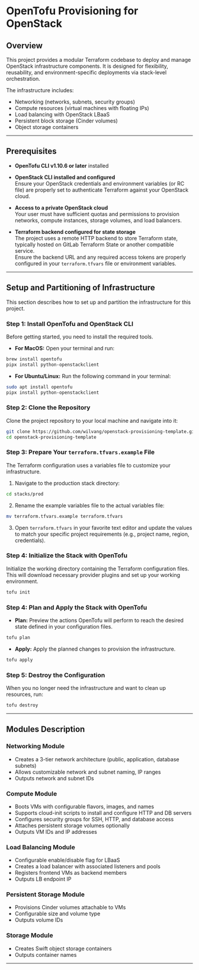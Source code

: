 # OpenTofu Provisioning for OpenStack

## Overview

This project provides a modular Terraform codebase to deploy and manage OpenStack infrastructure components. It is designed for flexibility, reusability, and environment-specific deployments via stack-level orchestration.

The infrastructure includes:

- Networking (networks, subnets, security groups)
- Compute resources (virtual machines with floating IPs)
- Load balancing with OpenStack LBaaS
- Persistent block storage (Cinder volumes)
- Object storage containers

---

## Prerequisites

- **OpenTofu CLI v1.10.6 or later** installed

- **OpenStack CLI installed and configured**  
  Ensure your OpenStack credentials and environment variables (or RC file) are properly set to authenticate Terraform against your OpenStack cloud.

- **Access to a private OpenStack cloud**  
  Your user must have sufficient quotas and permissions to provision networks, compute instances, storage volumes, and load balancers.

- **Terraform backend configured for state storage**  
  The project uses a remote HTTP backend to store Terraform state, typically hosted on GitLab Terraform State or another compatible service.  
  Ensure the backend URL and any required access tokens are properly configured in your `terraform.tfvars` file or environment variables.

---


## Setup and Partitioning of Infrastructure
This section describes how to set up and partition the infrastructure for this project.

### Step 1: Install OpenTofu and OpenStack CLI
Before getting started, you need to install the required tools.

- **For MacOS:**
  Open your terminal and run:

```bash
brew install opentofu
pipx install python-openstackclient
```

- **For Ubuntu/Linux:**
  Run the following command in your terminal:

```bash
sudo apt install opentofu
pipx install python-openstackclient
```

### Step 2: Clone the Repository
Clone the project repository to your local machine and navigate into it:

```bash
git clone https://github.com/wilvang/openstack-provisioning-template.git
cd openstack-provisioning-template
```

### Step 3: Prepare Your `terraform.tfvars.example` File
The Terraform configuration uses a variables file to customize your infrastructure.

1) Navigate to the production stack directory:

```bash
cd stacks/prod
```

2) Rename the example variables file to the actual variables file:

```bash
mv terraform.tfvars.example terraform.tfvars
```

3) Open `terraform.tfvars` in your favorite text editor and update the values to match your specific project requirements (e.g., project name, region, credentials).

### Step 4: Initialize the Stack with OpenTofu
Initialize the working directory containing the Terraform configuration files. This will download necessary provider plugins and set up your working environment.

```bash
tofu init 
```

### Step 4: Plan and Apply the Stack with OpenTofu
- **Plan:** Preview the actions OpenTofu will perform to reach the desired state defined in your configuration files.

```bash
tofu plan
```

- **Apply:** Apply the planned changes to provision the infrastructure.

```bash
tofu apply
```

### Step 5: Destroy the Configuration
When you no longer need the infrastructure and want to clean up resources, run:

```bash
tofu destroy
```

---

## Modules Description

### Networking Module

- Creates a 3-tier network architecture (public, application, database subnets)
- Allows customizable network and subnet naming, IP ranges
- Outputs network and subnet IDs

### Compute Module

- Boots VMs with configurable flavors, images, and names
- Supports cloud-init scripts to install and configure HTTP and DB servers
- Configures security groups for SSH, HTTP, and database access
- Attaches persistent storage volumes optionally
- Outputs VM IDs and IP addresses

### Load Balancing Module

- Configurable enable/disable flag for LBaaS
- Creates a load balancer with associated listeners and pools
- Registers frontend VMs as backend members
- Outputs LB endpoint IP

### Persistent Storage Module

- Provisions Cinder volumes attachable to VMs
- Configurable size and volume type
- Outputs volume IDs

### Storage Module

- Creates Swift object storage containers
- Outputs container names

---